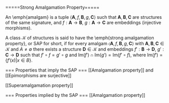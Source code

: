 =====Strong Amalgamation Property=====

An \emph{amalgam} is a tuple 
$\langle \mathbf{A},f,\mathbf{B},g,\mathbf{C}\rangle$ such that 
$\mathbf{A},\mathbf{B},\mathbf{C}$ are structures of the same 
signature, and $f:\mathbf{A}\to\mathbf{B}$, $g:\mathbf{A}\to\mathbf{C}$
are embeddings (injective morphisms).

A class $\mathcal{K}$ of structures is said to have the
\emph{strong amalgamation property}, or SAP for short, if for every amalgam $\langle \mathbf{A},f,\mathbf{B},g,\mathbf{C}\rangle$ with 
$\mathbf{A},\mathbf{B},\mathbf{C}\in\mathcal{K}$ and $A\ne\emptyset$
there exists a structure $\mathbf{D}\in\mathcal{K}$ and embeddings 
$f ':\mathbf{B}\to\mathbf{D}$, $g':\mathbf{C}\to\mathbf{D}$ such that
$f '\circ f=g'\circ g$ and $\mbox{Im}(f ')\cap \mbox{Im}(g')=\mbox{Im}(f'\circ f)$,
where $\mbox{Im}(f ')=\{f '(x) | x\in B\}$.

=== Properties that imply the SAP ===
[[Amalgamation property]] and [[Epimorphisms are surjective]]

[[Superamalgamation property]]

=== Properties implied by the SAP ===
[[Amalgamation property]]

